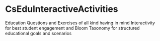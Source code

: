 # CsEduInteractiveActivities
Education Questions and Exercises of all kind having in mind Interactivity for best student engagement and Bloom Taxonomy for structured educational goals and scenarios
